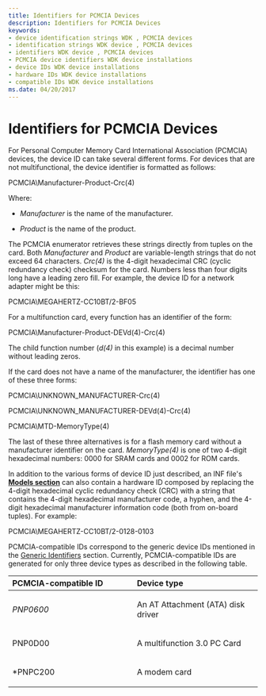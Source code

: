 ```yaml
---
title: Identifiers for PCMCIA Devices
description: Identifiers for PCMCIA Devices
keywords:
- device identification strings WDK , PCMCIA devices
- identification strings WDK device , PCMCIA devices
- identifiers WDK device , PCMCIA devices
- PCMCIA device identifiers WDK device installations
- device IDs WDK device installations
- hardware IDs WDK device installations
- compatible IDs WDK device installations
ms.date: 04/20/2017
---
```


# Identifiers for PCMCIA Devices





For Personal Computer Memory Card International Association (PCMCIA) devices, the device ID can take several different forms. For devices that are not multifunctional, the device identifier is formatted as follows:

PCMCIA\\Manufacturer-Product-Crc(4)

Where:

-   *Manufacturer* is the name of the manufacturer.

-   *Product* is the name of the product.

The PCMCIA enumerator retrieves these strings directly from tuples on the card. Both *Manufacturer* and *Product* are variable-length strings that do not exceed 64 characters. *Crc(4)* is the 4-digit hexadecimal CRC (cyclic redundancy check) checksum for the card. Numbers less than four digits long have a leading zero fill. For example, the device ID for a network adapter might be this:

PCMCIA\\MEGAHERTZ-CC10BT/2-BF05

For a multifunction card, every function has an identifier of the form:

PCMCIA\\Manufacturer-Product-DEVd(4)-Crc(4)

The child function number (*d(4)* in this example) is a decimal number without leading zeros.

If the card does not have a name of the manufacturer, the identifier has one of these three forms:

PCMCIA\\UNKNOWN_MANUFACTURER-Crc(4)

PCMCIA\\UNKNOWN_MANUFACTURER-DEVd(4)-Crc(4)

PCMCIA\\MTD-MemoryType(4)

The last of these three alternatives is for a flash memory card without a manufacturer identifier on the card. *MemoryType(4)* is one of two 4-digit hexadecimal numbers: 0000 for SRAM cards and 0002 for ROM cards.

In addition to the various forms of device ID just described, an INF file's [**Models section**](inf-models-section.md) can also contain a hardware ID composed by replacing the 4-digit hexadecimal cyclic redundancy check (CRC) with a string that contains the 4-digit hexadecimal manufacturer code, a hyphen, and the 4-digit hexadecimal manufacturer information code (both from on-board tuples). For example:

PCMCIA\\MEGAHERTZ-CC10BT/2-0128-0103

PCMCIA-compatible IDs correspond to the generic device IDs mentioned in the [Generic Identifiers](generic-identifiers.md) section. Currently, PCMCIA-compatible IDs are generated for only three device types as described in the following table.

<table>
<colgroup>
<col width="50%" />
<col width="50%" />
</colgroup>
<thead>
<tr class="header">
<th align="left">PCMCIA-compatible ID</th>
<th align="left">Device type</th>
</tr>
</thead>
<tbody>
<tr class="odd">
<td align="left"><p><em>PNP0600</p></td>
<td align="left"><p>An AT Attachment (ATA) disk driver</p></td>
</tr>
<tr class="even">
<td align="left"><p></em>PNP0D00</p></td>
<td align="left"><p>A multifunction 3.0 PC Card</p></td>
</tr>
<tr class="odd">
<td align="left"><p>*PNPC200</p></td>
<td align="left"><p>A modem card</p></td>
</tr>
</tbody>
</table>

 

 

 





